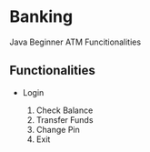 # Banking
Java Beginner ATM Funcitionalities

## Functionalities
<ul style="text-decoration: none;">
    <li>Login</li>
    <ol>
        <li>Check Balance</li>
        <li>Transfer Funds</li>
        <li>Change Pin</li>
        <li>Exit</li>
    </ol>
</ul>
